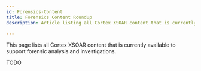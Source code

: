 ```yaml
---
id: Forensics-Content
title: Forensics Content Roundup
description: Article listing all Cortex XSOAR content that is currently available to support forensic analysis and investigations.

---
```

This page lists all Cortex XSOAR content that is currently available to support forensic analysis and investigations.

TODO

